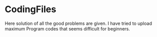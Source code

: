 # CodingFiles
Here solution of all the good problems are given. I have tried to upload maximum Program codes that seems difficult for beginners.
